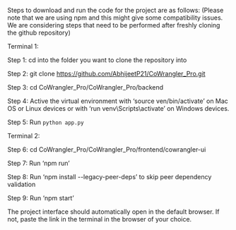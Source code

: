 Steps to download and run the code for the project are as follows:
(Please note that we are using npm and this might give some compatibility issues. We are considering steps that need to be performed after freshly cloning the github repository)

Terminal 1:

Step 1: cd into the folder you want to clone the repository into

Step 2: git clone https://github.com/AbhijeetP21/CoWrangler_Pro.git

Step 3: cd CoWrangler_Pro/CoWrangler_Pro/backend

Step 4: Active the virtual environment with ‘source ven/bin/activate’ on Mac OS or Linux devices or with ‘run venv\Scripts\activate’ on Windows devices.

Step 5: Run `python app.py`


Terminal 2:

Step 6: cd CoWrangler_Pro/CoWrangler_Pro/frontend/cowrangler-ui

Step 7: Run ‘npm run’

Step 8: Run ‘npm install --legacy-peer-deps’ to skip peer dependency validation

Step 9: Run ‘npm start’

The project interface should automatically open in the default browser. If not, paste the link in the terminal in the browser of your choice.
